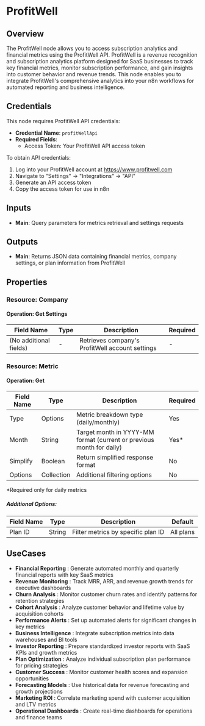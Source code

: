 # ProfitWell

## Overview

The ProfitWell node allows you to access subscription analytics and financial metrics using the ProfitWell API. ProfitWell is a revenue recognition and subscription analytics platform designed for SaaS businesses to track key financial metrics, monitor subscription performance, and gain insights into customer behavior and revenue trends. This node enables you to integrate ProfitWell's comprehensive analytics into your n8n workflows for automated reporting and business intelligence.

## Credentials

This node requires ProfitWell API credentials:
- **Credential Name**: `profitWellApi`
- **Required Fields**: 
  - Access Token: Your ProfitWell API access token

To obtain API credentials:
1. Log into your ProfitWell account at https://www.profitwell.com
2. Navigate to "Settings" → "Integrations" → "API"
3. Generate an API access token
4. Copy the access token for use in n8n

## Inputs

- **Main**: Query parameters for metrics retrieval and settings requests

## Outputs

- **Main**: Returns JSON data containing financial metrics, company settings, or plan information from ProfitWell

## Properties

### Resource: Company

#### Operation: Get Settings

| Field Name | Type | Description | Required |
|---|---|---|---|
| (No additional fields) | - | Retrieves company's ProfitWell account settings | - |

### Resource: Metric

#### Operation: Get

| Field Name | Type | Description | Required |
|---|---|---|---|
| Type | Options | Metric breakdown type (daily/monthly) | Yes |
| Month | String | Target month in YYYY-MM format (current or previous month for daily) | Yes* |
| Simplify | Boolean | Return simplified response format | No |
| Options | Collection | Additional filtering options | No |

*Required only for daily metrics

##### Additional Options:

| Field Name | Type | Description | Default |
|---|---|---|---|
| Plan ID | String | Filter metrics by specific plan ID | All plans |

## UseCases

- **Financial Reporting** : Generate automated monthly and quarterly financial reports with key SaaS metrics
- **Revenue Monitoring** : Track MRR, ARR, and revenue growth trends for executive dashboards
- **Churn Analysis** : Monitor customer churn rates and identify patterns for retention strategies
- **Cohort Analysis** : Analyze customer behavior and lifetime value by acquisition cohorts
- **Performance Alerts** : Set up automated alerts for significant changes in key metrics
- **Business Intelligence** : Integrate subscription metrics into data warehouses and BI tools
- **Investor Reporting** : Prepare standardized investor reports with SaaS KPIs and growth metrics
- **Plan Optimization** : Analyze individual subscription plan performance for pricing strategies
- **Customer Success** : Monitor customer health scores and expansion opportunities
- **Forecasting Models** : Use historical data for revenue forecasting and growth projections
- **Marketing ROI** : Correlate marketing spend with customer acquisition and LTV metrics
- **Operational Dashboards** : Create real-time dashboards for operations and finance teams
